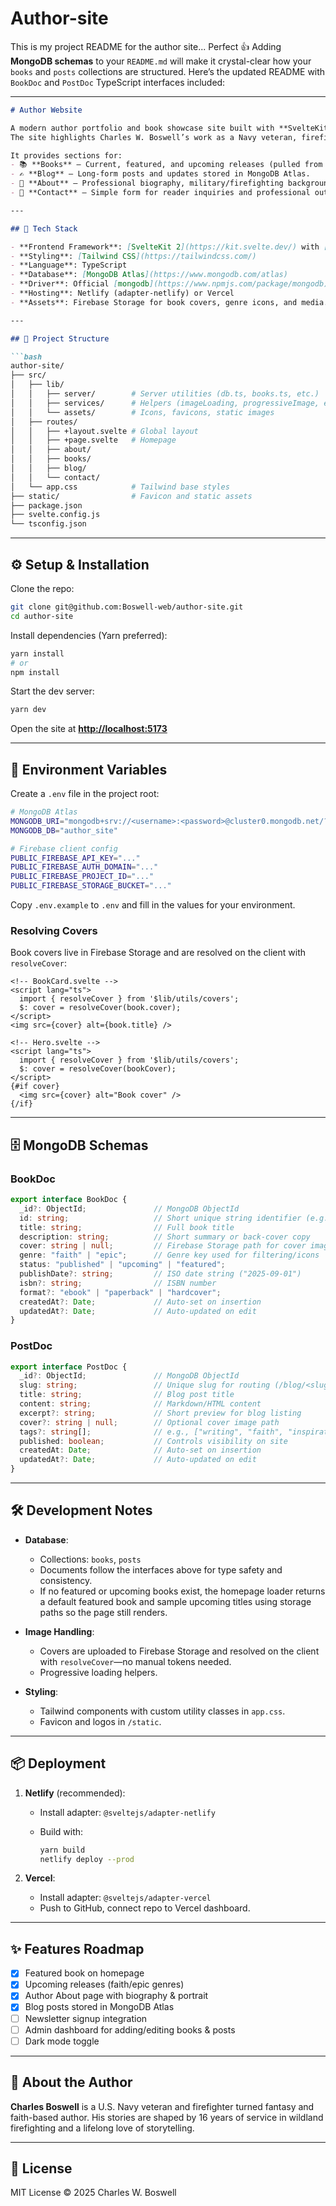 # Author-site

This is my project README for the author site...
Perfect 👍 Adding **MongoDB schemas** to your `README.md` will make it crystal-clear how your `books` and `posts` collections are structured. Here’s the updated README with `BookDoc` and `PostDoc` TypeScript interfaces included:

---

````markdown
# Author Website

A modern author portfolio and book showcase site built with **SvelteKit 2**, **Svelte 5 (runes)**, **TypeScript**, **Tailwind CSS**, and **MongoDB Atlas**.  
The site highlights Charles W. Boswell’s work as a Navy veteran, firefighter, and fantasy/faith-based author.  

It provides sections for:
- 📚 **Books** – Current, featured, and upcoming releases (pulled from MongoDB).
- ✍️ **Blog** – Long-form posts and updates stored in MongoDB Atlas.
- 👤 **About** – Professional biography, military/firefighting background, and writing journey.
- 📩 **Contact** – Simple form for reader inquiries and professional outreach.

---

## 🚀 Tech Stack

- **Frontend Framework**: [SvelteKit 2](https://kit.svelte.dev/) with [Svelte 5](https://svelte.dev/blog/runes) runes
- **Styling**: [Tailwind CSS](https://tailwindcss.com/)
- **Language**: TypeScript
- **Database**: [MongoDB Atlas](https://www.mongodb.com/atlas)  
- **Driver**: Official [mongodb](https://www.npmjs.com/package/mongodb) Node.js driver
- **Hosting**: Netlify (adapter-netlify) or Vercel
- **Assets**: Firebase Storage for book covers, genre icons, and media. Covers are resolved client-side.

---

## 📂 Project Structure

```bash
author-site/
├── src/
│   ├── lib/
│   │   ├── server/        # Server utilities (db.ts, books.ts, etc.)
│   │   ├── services/      # Helpers (imageLoading, progressiveImage, etc.)
│   │   └── assets/        # Icons, favicons, static images
│   ├── routes/
│   │   ├── +layout.svelte # Global layout
│   │   ├── +page.svelte   # Homepage
│   │   ├── about/         
│   │   ├── books/         
│   │   ├── blog/          
│   │   └── contact/
│   └── app.css            # Tailwind base styles
├── static/                # Favicon and static assets
├── package.json
├── svelte.config.js
└── tsconfig.json
````

---

## ⚙️ Setup & Installation

Clone the repo:

```bash
git clone git@github.com:Boswell-web/author-site.git
cd author-site
```

Install dependencies (Yarn preferred):

```bash
yarn install
# or
npm install
```

Start the dev server:

```bash
yarn dev
```

Open the site at **[http://localhost:5173](http://localhost:5173)**

---

## 🔑 Environment Variables

Create a `.env` file in the project root:

```bash
# MongoDB Atlas
MONGODB_URI="mongodb+srv://<username>:<password>@cluster0.mongodb.net/?retryWrites=true&w=majority"
MONGODB_DB="author_site"

# Firebase client config
PUBLIC_FIREBASE_API_KEY="..."
PUBLIC_FIREBASE_AUTH_DOMAIN="..."
PUBLIC_FIREBASE_PROJECT_ID="..."
PUBLIC_FIREBASE_STORAGE_BUCKET="..."
```

Copy `.env.example` to `.env` and fill in the values for your environment.

### Resolving Covers

Book covers live in Firebase Storage and are resolved on the client with `resolveCover`:

```svelte
<!-- BookCard.svelte -->
<script lang="ts">
  import { resolveCover } from '$lib/utils/covers';
  $: cover = resolveCover(book.cover);
</script>
<img src={cover} alt={book.title} />
```

```svelte
<!-- Hero.svelte -->
<script lang="ts">
  import { resolveCover } from '$lib/utils/covers';
  $: cover = resolveCover(bookCover);
</script>
{#if cover}
  <img src={cover} alt="Book cover" />
{/if}
```

---

## 🗄️ MongoDB Schemas

### BookDoc

```ts
export interface BookDoc {
  _id?: ObjectId;               // MongoDB ObjectId
  id: string;                   // Short unique string identifier (e.g., "faith-in-a-firestorm")
  title: string;                // Full book title
  description: string;          // Short summary or back-cover copy
  cover: string | null;         // Firebase Storage path for cover image
  genre: "faith" | "epic";      // Genre key used for filtering/icons
  status: "published" | "upcoming" | "featured";
  publishDate?: string;         // ISO date string ("2025-09-01")
  isbn?: string;                // ISBN number
  format?: "ebook" | "paperback" | "hardcover";
  createdAt?: Date;             // Auto-set on insertion
  updatedAt?: Date;             // Auto-updated on edit
}
```

### PostDoc

```ts
export interface PostDoc {
  _id?: ObjectId;               // MongoDB ObjectId
  slug: string;                 // Unique slug for routing (/blog/<slug>)
  title: string;                // Blog post title
  content: string;              // Markdown/HTML content
  excerpt?: string;             // Short preview for blog listing
  cover?: string | null;        // Optional cover image path
  tags?: string[];              // e.g., ["writing", "faith", "inspiration"]
  published: boolean;           // Controls visibility on site
  createdAt: Date;              // Auto-set on insertion
  updatedAt?: Date;             // Auto-updated on edit
}
```

---

## 🛠 Development Notes

* **Database**:

  * Collections: `books`, `posts`
  * Documents follow the interfaces above for type safety and consistency.
  * If no featured or upcoming books exist, the homepage loader returns a default featured book and sample upcoming titles using storage paths so the page still renders.

* **Image Handling**:

  * Covers are uploaded to Firebase Storage and resolved on the client with `resolveCover`—no manual tokens needed.
  * Progressive loading helpers.

* **Styling**:

  * Tailwind components with custom utility classes in `app.css`.
  * Favicon and logos in `/static`.

---

## 📦 Deployment

1. **Netlify** (recommended):

   * Install adapter: `@sveltejs/adapter-netlify`
   * Build with:

     ```bash
     yarn build
     netlify deploy --prod
     ```

2. **Vercel**:

   * Install adapter: `@sveltejs/adapter-vercel`
   * Push to GitHub, connect repo to Vercel dashboard.

---

## ✨ Features Roadmap

* [x] Featured book on homepage
* [x] Upcoming releases (faith/epic genres)
* [x] Author About page with biography & portrait
* [x] Blog posts stored in MongoDB Atlas
* [ ] Newsletter signup integration
* [ ] Admin dashboard for adding/editing books & posts
* [ ] Dark mode toggle

---

## 📖 About the Author

**Charles Boswell** is a U.S. Navy veteran and firefighter turned fantasy and faith-based author. His stories are shaped by 16 years of service in wildland firefighting and a lifelong love of storytelling.

---

## 📜 License

MIT License © 2025 Charles W. Boswell
